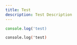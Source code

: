 ```yaml
---
title: Test
description: Test Description
---
```


```ts
console.log('test)
```

```abc
console.log('test)
```
